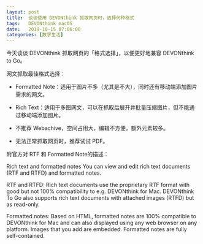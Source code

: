 ```yaml
---
layout: post
title:  谈谈使用 DEVONthink 抓取网页时，选择何种格式
tags:   DEVONthink macOS
date:   2019-10-15 07:06:00
categories: [数字生活] 
---
```


今天谈谈 DEVONthink 抓取网页的「格式选择」，以便更好地兼容 DEVONthink to Go。

网文抓取最佳格式选择：

- Formatted Note：适用于图片不多（尤其是不大），同时还有移动端添加图片需求的网文。

- Rich Text：适用于多图网文，可以在抓取后展开并批量压缩图片，但不能通过移动端添加图片。

- 不推荐 Webachive，空间占用大，编辑不方便，额外元素较多。

- 无法正常抓取网页时，推荐试试 PDF。

附官方对 RTF 和 Formatted Note的描述：

Rich text and formatted notes
You can view and edit rich text documents (RTF and RTFD) and formatted notes.

RTF and RTFD: Rich text documents use the proprietary RTF format with good but not 100% compatibility to e.g. DEVONthink for Mac. DEVONthink To Go also supports rich text documents with attached images (RTFD) but as read-only.

Formatted notes: Based on HTML, formatted notes are 100% compatible to DEVONthink for Mac and can also displayed using any web browser on any platform. Images that you add are embedded. Formatted notes are fully self-contained.

